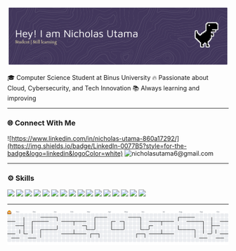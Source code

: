 <!-- ## Hi there! I'm Nicholas Utama 👋 -->

![Nicholas Utama](img/github-header-banner.png)

:mortar_board: Computer Science Student at Binus University
:fire: Passionate about Cloud, Cybersecurity, and Tech Innovation
:books: Always learning and improving

--- 
### :globe_with_meridians: Connect With Me

![https://www.linkedin.com/in/nicholas-utama-860a17292/](https://img.shields.io/badge/LinkedIn-0077B5?style=for-the-badge&logo=linkedin&logoColor=white) ![nicholasutama6@gmail.com](https://img.shields.io/badge/Gmail-D14836?style=for-the-badge&logo=gmail&logoColor=white)

---
### :gear: Skills
<img src="https://img.shields.io/badge/C-00599C?style=for-the-badge&logo=c&logoColor=white" /> <img src="https://img.shields.io/badge/HTML5-E34F26?style=for-the-badge&logo=html5&logoColor=white" /> <img src="https://img.shields.io/badge/CSS3-1572B6?style=for-the-badge&logo=css3&logoColor=w" /> <img src="https://img.shields.io/badge/Go-00ADD8?style=for-the-badge&logo=go&logoColor=white" /> <img src="https://img.shields.io/badge/Python-FFD43B?style=for-the-badge&logo=python&logoColor=blue" /> <img src="https://img.shields.io/badge/JavaScript-323330?style=for-the-badge&logo=javascript&logoColor=F7DF1E" /> <img src="https://img.shields.io/badge/React-20232A?style=for-the-badge&logo=react&logoColor=61DAFB" /> <img src="https://img.shields.io/badge/React_Native-20232A?style=for-the-badge&logo=react&logoColor=61DAFB" /> <img src="https://img.shields.io/badge/Docker-2CA5E0?style=for-the-badge&logo=docker&logoColor=white" /> <img src="https://img.shields.io/badge/VMware-231f20?style=for-the-badge&logo=VMware&logoColor=white" /> <img src="https://img.shields.io/badge/Kali_Linux-557C94?style=for-the-badge&logo=kali-linux&logoColor=white" /> <img src="https://img.shields.io/badge/Ubuntu-E95420?style=for-the-badge&logo=ubuntu&logoColor=white" /> <img src="https://img.shields.io/badge/MySQL-005C84?style=for-the-badge&logo=mysql&logoColor=white" /> <img src="https://img.shields.io/badge/Figma-F24E1E?style=for-the-badge&logo=figma&logoColor=white" /> <img src="https://img.shields.io/badge/Canva-%2300C4CC.svg?&style=for-the-badge&logo=Canva&logoColor=white" /> <img src="https://img.shields.io/badge/GIT-E44C30?style=for-the-badge&logo=git&logoColor=white" />

---

<picture>
  <source media="(prefers-color-scheme: dark)" srcset="https://raw.githubusercontent.com/Nicholas3/Nicholas3/output/pacman-contribution-graph-dark.svg">
  <source media="(prefers-color-scheme: light)" srcset="https://raw.githubusercontent.com/Nicholas3/Nicholas3/output/pacman-contribution-graph.svg">
  <img alt="pacman contribution graph" src="https://raw.githubusercontent.com/Nicholas3/Nicholas3/output/pacman-contribution-graph.svg">
</picture>

